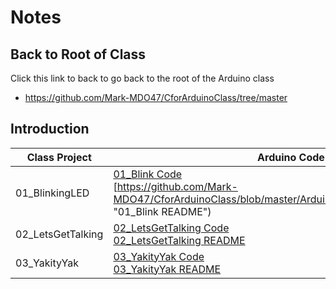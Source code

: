 # Notes

## Back to Root of Class
Click this link to back to go back to the root of the Arduino class
- https://github.com/Mark-MDO47/CforArduinoClass/tree/master


## Introduction

| Class Project | Arduino Code | Comment |
| --- | --- | --- |
| 01_BlinkingLED | [01_Blink Code](https://github.com/Mark-MDO47/CforArduinoClass/tree/master/ArduinoCode/01_Blink "01_Blink Code")<br>[https://github.com/Mark-MDO47/CforArduinoClass/blob/master/ArduinoCode/01_Blink/README.md "01_Blink README") | The class code |
| 02_LetsGetTalking | [02_LetsGetTalking Code](https://github.com/Mark-MDO47/CforArduinoClass/blob/master/ArduinoCode/02_LetsGetTalking "02_LetsGetTalking Code")<br>[02_LetsGetTalking README](https://github.com/Mark-MDO47/CforArduinoClass/blob/master/ArduinoCode/02_LetsGetTalking/README.md "02_LetsGetTalking README") | The class code |
| 03_YakityYak | [03_YakityYak Code](https://github.com/Mark-MDO47/CforArduinoClass/blob/master/ArduinoCode/03_YakityYak "03_YakityYak Code")<br>[03_YakityYak README](https://github.com/Mark-MDO47/CforArduinoClass/blob/master/ArduinoCode/03_YakityYak/README.md "03_YakityYak README") | The class code |

